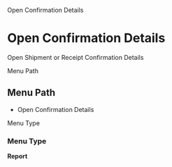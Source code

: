 
Open Confirmation Details
# Open Confirmation Details


Open Shipment or Receipt Confirmation Details

Menu Path
## Menu Path



- Open Confirmation Details

Menu Type
### Menu Type

**Report**

